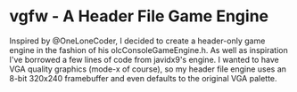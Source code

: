 # vgfw - A Header File Game Engine

Inspired by @OneLoneCoder, I decided to create a header-only game engine in the fashion of his olcConsoleGameEngine.h. As well as inspiration I've borrowed a few lines of code from javidx9's engine. I wanted to have VGA quality graphics (mode-x of course), so my header file engine uses an 8-bit 320x240 framebuffer and even defaults to the original VGA palette.

